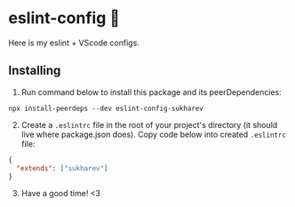 # eslint-config 🌻

Here is my eslint + VScode configs.

## Installing

1. Run command below to install this package and its peerDependencies:

```
npx install-peerdeps --dev eslint-config-sukharev
```

2. Create a `.eslintrc` file in the root of your project's directory (it should live where package.json does). Copy code below into created `.eslintrc` file:

```json
{
  "extends": ["sukharev"]
}
```

3. Have a good time! <3
